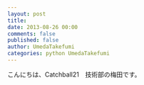 ```yaml
---
layout: post
title:  
date: 2013-08-26 00:00
comments: false 
published: false
author: UmedaTakefumi
categories: python UmedaTakefumi
---
```


こんにちは、Catchball21　技術部の梅田です。



